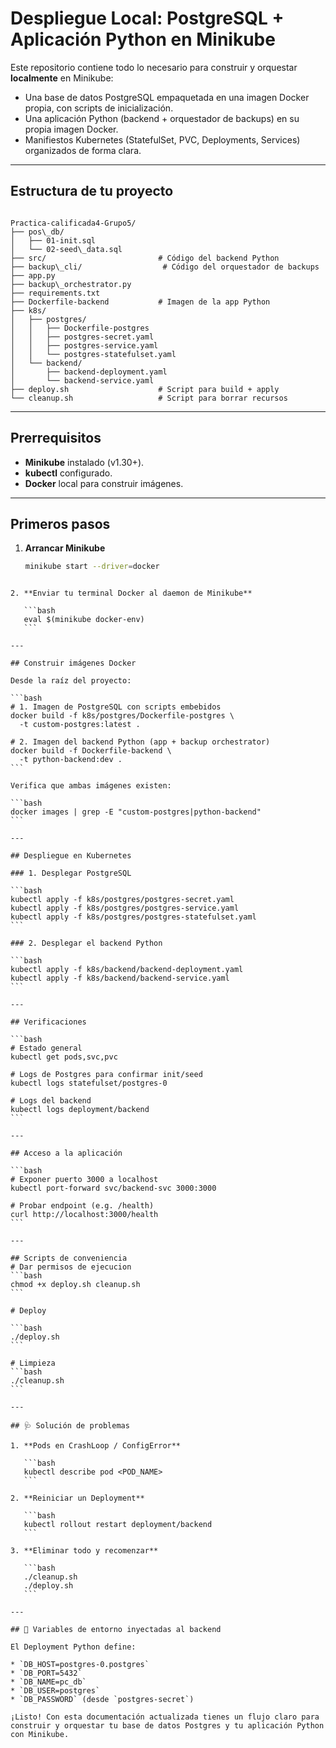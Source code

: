 # Despliegue Local: PostgreSQL + Aplicación Python en Minikube

Este repositorio contiene todo lo necesario para construir y orquestar **localmente** en Minikube:

- Una base de datos PostgreSQL empaquetada en una imagen Docker propia, con scripts de inicialización.
- Una aplicación Python (backend + orquestador de backups) en su propia imagen Docker.
- Manifiestos Kubernetes (StatefulSet, PVC, Deployments, Services) organizados de forma clara.

---

## Estructura de tu proyecto

```

Practica-calificada4-Grupo5/
├── pos\_db/
│   ├── 01-init.sql
│   └── 02-seed\_data.sql
├── src/                         # Código del backend Python
├── backup\_cli/                  # Código del orquestador de backups
├── app.py
├── backup\_orchestrator.py
├── requirements.txt
├── Dockerfile-backend           # Imagen de la app Python
├── k8s/
│   ├── postgres/
│   │   ├── Dockerfile-postgres
│   │   ├── postgres-secret.yaml
│   │   ├── postgres-service.yaml
│   │   └── postgres-statefulset.yaml
│   └── backend/
│       ├── backend-deployment.yaml
│       └── backend-service.yaml
├── deploy.sh                    # Script para build + apply
└── cleanup.sh                   # Script para borrar recursos

````

---

## Prerrequisitos

- **Minikube** instalado (v1.30+).
- **kubectl** configurado.
- **Docker** local para construir imágenes.

---

## Primeros pasos

1. **Arrancar Minikube**
   ```bash
   minikube start --driver=docker
````

2. **Enviar tu terminal Docker al daemon de Minikube**

   ```bash
   eval $(minikube docker-env)
   ```

---

## Construir imágenes Docker

Desde la raíz del proyecto:

```bash
# 1. Imagen de PostgreSQL con scripts embebidos
docker build -f k8s/postgres/Dockerfile-postgres \
  -t custom-postgres:latest .

# 2. Imagen del backend Python (app + backup orchestrator)
docker build -f Dockerfile-backend \
  -t python-backend:dev .
```

Verifica que ambas imágenes existen:

```bash
docker images | grep -E "custom-postgres|python-backend"
```

---

## Despliegue en Kubernetes

### 1. Desplegar PostgreSQL

```bash
kubectl apply -f k8s/postgres/postgres-secret.yaml
kubectl apply -f k8s/postgres/postgres-service.yaml
kubectl apply -f k8s/postgres/postgres-statefulset.yaml
```

### 2. Desplegar el backend Python

```bash
kubectl apply -f k8s/backend/backend-deployment.yaml
kubectl apply -f k8s/backend/backend-service.yaml
```

---

## Verificaciones

```bash
# Estado general
kubectl get pods,svc,pvc

# Logs de Postgres para confirmar init/seed
kubectl logs statefulset/postgres-0

# Logs del backend
kubectl logs deployment/backend
```

---

## Acceso a la aplicación

```bash
# Exponer puerto 3000 a localhost
kubectl port-forward svc/backend-svc 3000:3000

# Probar endpoint (e.g. /health)
curl http://localhost:3000/health
```

---

## Scripts de conveniencia
# Dar permisos de ejecucion
```bash
chmod +x deploy.sh cleanup.sh
```

# Deploy

```bash
./deploy.sh
```

# Limpieza
```bash
./cleanup.sh
```

---

## 🩺 Solución de problemas

1. **Pods en CrashLoop / ConfigError**

   ```bash
   kubectl describe pod <POD_NAME>
   ```

2. **Reiniciar un Deployment**

   ```bash
   kubectl rollout restart deployment/backend
   ```

3. **Eliminar todo y recomenzar**

   ```bash
   ./cleanup.sh
   ./deploy.sh
   ```

---

## 🔑 Variables de entorno inyectadas al backend

El Deployment Python define:

* `DB_HOST=postgres-0.postgres`
* `DB_PORT=5432`
* `DB_NAME=pc_db`
* `DB_USER=postgres`
* `DB_PASSWORD` (desde `postgres-secret`)

¡Listo! Con esta documentación actualizada tienes un flujo claro para construir y orquestar tu base de datos Postgres y tu aplicación Python con Minikube.
